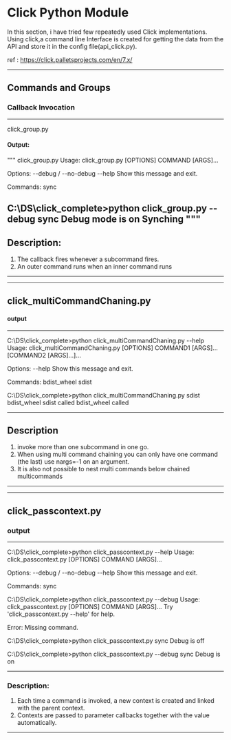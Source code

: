 # Click Python Module

In this section, i have tried few repeatedly used Click implementations.
Using click,a command line Interface is created for getting the data from the API and store it in the config file(api_click.py).

ref : https://click.palletsprojects.com/en/7.x/

------------------------------------------------------------------------
## Commands and Groups
### Callback Invocation
------------------------------------------------------------------------
click_group.py 
#### Output:

""" click_group.py
Usage: click_group.py [OPTIONS] COMMAND [ARGS]...

Options:
  --debug / --no-debug
  --help                Show this message and exit.

Commands:
  sync 

C:\DS\click_complete>python click_group.py --debug sync
Debug mode is on 
Synching  """
------------------------------------------------------------------------
## Description:
1. The callback fires whenever a subcommand fires.
2. An outer command runs when an inner command runs
------------------------------------------------------------------------
------------------------------------------------------------------------

## click_multiCommandChaning.py 
#### output

------------------------------------------------------------------------

C:\DS\click_complete>python click_multiCommandChaning.py --help
Usage: click_multiCommandChaning.py [OPTIONS] COMMAND1 [ARGS]... [COMMAND2
                                    [ARGS]...]...

Options:
  --help  Show this message and exit.

Commands:
  bdist_wheel
  sdist

C:\DS\click_complete>python click_multiCommandChaning.py sdist bdist_wheel
sdist called
bdist_wheel called

------------------------------------------------------------------------
## Description
1. invoke more than one subcommand in one go.
2. When using multi command chaining you can only have one command (the last) use nargs=-1 on an argument. 
3. It is also not possible to nest multi commands below chained multicommands

------------------------------------------------------------------------
------------------------------------------------------------------------

## click_passcontext.py
### output
------------------------------------------------------------------------
C:\DS\click_complete>python click_passcontext.py --help
Usage: click_passcontext.py [OPTIONS] COMMAND [ARGS]...

Options:
  --debug / --no-debug
  --help                Show this message and exit.

Commands:
  sync

C:\DS\click_complete>python click_passcontext.py --debug
Usage: click_passcontext.py [OPTIONS] COMMAND [ARGS]...
Try 'click_passcontext.py --help' for help.

Error: Missing command.

C:\DS\click_complete>python click_passcontext.py sync
Debug is off

C:\DS\click_complete>python click_passcontext.py --debug sync
Debug is on

------------------------------------------------------------------------
### Description:
1. Each time a command is invoked, a new context is created and linked with the parent context.
2. Contexts are passed to parameter callbacks together with the value automatically.

------------------------------------------------------------------------













